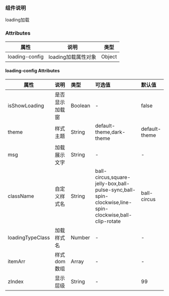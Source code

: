 ### 组件说明
 loading加载

### Attributes

| 属性         | 说明             | 类型    |
| ------------ | ---------------- | ------- |
| loading-config | loading加载属性对象      | Object  |

#### loading-config Attributes

| 属性           | 说明         |       类型       | 可选值 | 默认值 |
| -------------- | :----------- | :--------------- | :----- | :----- |
| isShowLoading  |   是否显示加载窗   |    Boolean       |   -   | false |
| theme         | 样式主题 |      String      | default-theme,dark-theme |  default-theme  |
| msg | 加载展示文字 |      String      |   -   |  -  |
| className | 自定义样式名 |      String      | ball-circus,square-jelly-box,ball-pulse-sync,ball-spin-clockwise,line-spin-clockwise,ball-clip-rotate | ball-circus |
| loadingTypeClass | 加载样式名 |      Number      |   -   |   -   |
| itemArr | 样式dom数组 | Array |   -   |   -   |
| zIndex | 显示层级 | String | - | 99 |

